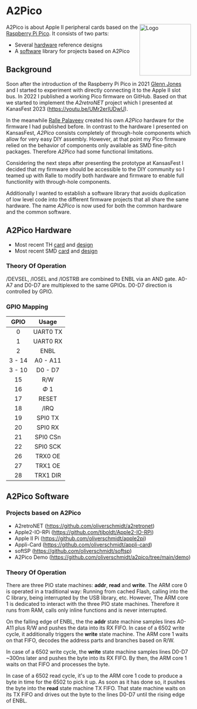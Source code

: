 # A2Pico

<img src="/assets/a2pico.svg" alt="Logo" height="140" align="right">

A2Pico is about Apple II peripheral cards based on the [Raspberry Pi Pico](https://www.raspberrypi.com/products/raspberry-pi-pico/). It consists of two parts:
* Several [hardware](#a2pico-hardware) reference designs
* A [software](#a2pico-software) library for projects based on A2Pico

## Background

Soon after the introduction of the Raspberry Pi Pico in 2021 [Glenn Jones](https://github.com/a2retrosystems) and I started to experiment with directly connecting
it to the Apple II slot bus. In 2022 I published a working Pico firmware on GitHub. Based on that we started to implement the _A2retroNET_ project which I presented
at KanasFest 2023 (https://youtu.be/UMr2erIUDwU).

In the meanwhile [Ralle Palaveev](https://github.com/rallepalaveev) created his own _A2Pico_ hardware for the firmware I had published before. In contrast to the
hardware I presented on KansasFest, _A2Pico_ consists completely of through-hole components which allow for very easy DIY assembly. However, at that point my Pico
firmware relied on the behavior of components only available as SMD fine-pitch packages. Therefore _A2Pico_ had some functional limitations.

Considering the next steps after presenting the prototype at KansasFest I decided that my firmware should be accessible to the DIY community so I teamed up with Ralle
to modify both hardware and firmware to enable full functionlity with through-hole components.

Additionally I wanted to establish a software library that avoids duplication of low level code into the different firmware projects that all share the same hardware.
The name _A2Pico_ is now used for both the common hardware and the common software.

## A2Pico Hardware

* Most recent TH [card](https://apple2.co.uk/Products#a2pico-th-card) and [design](https://github.com/rallepalaveev/a2pico/blob/main/A2Pico.v2.6)
* Most recent SMD [card](https://apple2.co.uk/Products#a2pico-smd-card) and [design](https://github.com/rallepalaveev/a2pico/blob/main/A2Pico.v2.5)

### Theory Of Operation

/DEVSEL, /IOSEL and /IOSTRB are combined to ENBL via an AND gate. A0-A7 and D0-D7 are multiplexed to the same GPIOs. D0-D7 direction is controlled by GPIO.

### GPIO Mapping

| GPIO   | Usage    |
|:------:|:--------:|
| 0      | UART0 TX |
| 1      | UART0 RX |
| 2      | ENBL     |
| 3 - 14 | A0 - A11 |
| 3 - 10 | D0 - D7  |
| 15     | R/W      |
| 16     | $\Phi$ 1 |
| 17     | RESET    |
| 18     | /IRQ     |
| 19     | SPI0 TX  |
| 20     | SPI0 RX  |
| 21     | SPI0 CSn |
| 22     | SPI0 SCK |
| 26     | TRX0 OE  |
| 27     | TRX1 OE  |
| 28     | TRX1 DIR |

## A2Pico Software

### Projects based on A2Pico

* A2retroNET (https://github.com/oliverschmidt/a2retronet)
* Apple2-IO-RPi (https://github.com/tjboldt/Apple2-IO-RPi)
* Apple II Pi (https://github.com/oliverschmidt/apple2pi)
* Appli-Card (https://github.com/oliverschmidt/appli-card)
* softSP (https://github.com/oliverschmidt/softsp)
* A2Pico Demo (https://github.com/oliverschmidt/a2pico/tree/main/demo)

### Theory Of Operation

There are three PIO state machines: __addr__, __read__ and __write__. The ARM core 0 is operated in a traditional way: Running from cached Flash, calling into the
C library, being interrupted by the USB library, etc. However, The ARM core 1 is dedicated to interact with the three PIO state machines. Therefore it runs from RAM,
calls only inline functions and is never interrupted.

On the falling edge of ENBL, the the __addr__ state machine samples lines A0-A11 plus R/W and pushes the data into its RX FIFO. In case of a 6502 write cycle, it
additionally triggers the __write__ state machine. The ARM core 1 waits on that FIFO, decodes the address parts and branches based on R/W.

In case of a 6502 write cycle, the __write__ state machine samples lines D0-D7 ~300ns later and pushes the byte into its RX FIFO. By then, the ARM core 1 waits on
that FIFO and processes the byte.

In case of a 6502 read cycle, it's up to the ARM core 1 code to produce a byte in time for the 6502 to pick it up. As soon as it has done so, it pushes the byte
into the __read__ state machine TX FIFO. That state machine waits on its TX FIFO and drives out the byte to the lines D0-D7 until the rising edge of ENBL.
